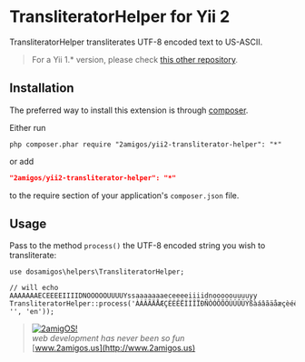 TransliteratorHelper for Yii 2
==============================

TransliteratorHelper transliterates UTF-8 encoded text to US-ASCII. 

> For a Yii 1.* version, please check [this other repository](https://github.com/2amigos/transliteration-helper).

Installation
------------
The preferred way to install this extension is through [composer](http://getcomposer.org/download/).

Either run

```
php composer.phar require "2amigos/yii2-transliterator-helper": "*"
```
or add

```json
"2amigos/yii2-transliterator-helper": "*"
```

to the require section of your application's `composer.json` file.

Usage
-----
Pass to the method `process()` the UTF-8 encoded string you wish to transliterate:

```
use dosamigos\helpers\TransliteratorHelper;

// will echo AAAAAAAECEEEEIIIIDNOOOOOUUUUYssaaaaaaaeceeeeiiiidnooooouuuuyy
TransliteratorHelper::process('ÀÁÂÃÄÅÆÇÈÉÊËÌÍÎÏÐÑÒÓÔÕÖÙÚÛÜÝßàáâãäåæçèéêëìíîïðñòóôõöùúûüýÿ', '', 'en'));
```


> [![2amigOS!](http://www.gravatar.com/avatar/55363394d72945ff7ed312556ec041e0.png)](http://www.2amigos.us)   
<i>web development has never been so fun</i>  
[www.2amigos.us](http://www.2amigos.us)


